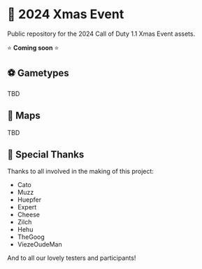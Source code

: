 # :santa: 2024 Xmas Event 

Public repository for the 2024 Call of Duty 1.1 Xmas Event assets.

:star: **Coming soon** :star:

## :soccer: Gametypes

TBD

## :christmas_tree: Maps

TBD

## :pray: Special Thanks

Thanks to all involved in the making of this project:

- Cato
- Muzz
- Huepfer
- Expert
- Cheese
- Zilch
- Hehu
- TheGoog
- ViezeOudeMan

And to all our lovely testers and participants!